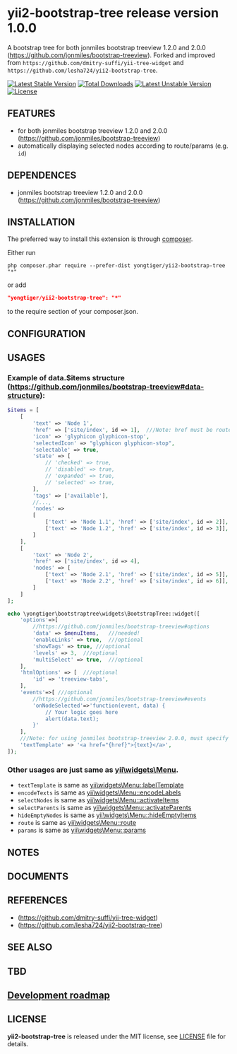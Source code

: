 # yii2-bootstrap-tree release version 1.0.0

A bootstrap tree for both jonmiles bootstrap treeview 1.2.0 and 2.0.0 (https://github.com/jonmiles/bootstrap-treeview).
Forked and improved from `https://github.com/dmitry-suffi/yii-tree-widget` and `https://github.com/lesha724/yii2-bootstrap-tree`.

[![Latest Stable Version](https://poser.pugx.org/yongtiger/yii2-bootstrap-tree/v/stable)](https://packagist.org/packages/yongtiger/yii2-bootstrap-tree)
[![Total Downloads](https://poser.pugx.org/yongtiger/yii2-bootstrap-tree/downloads)](https://packagist.org/packages/yongtiger/yii2-bootstrap-tree) 
[![Latest Unstable Version](https://poser.pugx.org/yongtiger/yii2-bootstrap-tree/v/unstable)](https://packagist.org/packages/yongtiger/yii2-bootstrap-tree)
[![License](https://poser.pugx.org/yongtiger/yii2-bootstrap-tree/license)](https://packagist.org/packages/yongtiger/yii2-bootstrap-tree)


## FEATURES

* for both jonmiles bootstrap treeview 1.2.0 and 2.0.0 (https://github.com/jonmiles/bootstrap-treeview)
* automatically displaying selected nodes according to route/params (e.g. `id`) 


## DEPENDENCES

* jonmiles bootstrap treeview 1.2.0 and 2.0.0 (https://github.com/jonmiles/bootstrap-treeview)


## INSTALLATION   

The preferred way to install this extension is through [composer](http://getcomposer.org/download/).

Either run

```
php composer.phar require --prefer-dist yongtiger/yii2-bootstrap-tree "*"
```

or add

```json
"yongtiger/yii2-bootstrap-tree": "*"
```

to the require section of your composer.json.


## CONFIGURATION


## USAGES

### Example of data.$items structure (https://github.com/jonmiles/bootstrap-treeview#data-structure):

```php
$items = [
    [
        'text' => 'Node 1',
        'href' => ['site/index', id => 1],  ///Note: href must be route array!
        'icon' => 'glyphicon glyphicon-stop',
        'selectedIcon' => "glyphicon glyphicon-stop",
        'selectable' => true,
        'state' => [
            // 'checked' => true,
            // 'disabled' => true,
            // 'expanded' => true,
            // 'selected' => true,
        ],
        'tags' => ['available'],
        //...,
        'nodes' =>
        [
            ['text' => 'Node 1.1', 'href' => ['site/index', id => 2]],
            ['text' => 'Node 1.2', 'href' => ['site/index', id => 3]],
        ]
    ],
    [
        'text' => 'Node 2',
        'href' => ['site/index', id => 4],
        'nodes' => [
            ['text' => 'Node 2.1', 'href' => ['site/index', id => 5]],
            ['text' => 'Node 2.2', 'href' => ['site/index', id => 6]],
        ]
    ]
];
```

```php
echo \yongtiger\bootstraptree\widgets\BootstrapTree::widget([
    'options'=>[
        //https://github.com/jonmiles/bootstrap-treeview#options
        'data' => $menuItems,   ///needed!
        'enableLinks' => true,  ///optional
        'showTags' => true, ///optional
        'levels' => 3,  ///optional
        'multiSelect' => true,  ///optional
    ],
    'htmlOptions' => [  ///optional
        'id' => 'treeview-tabs',
    ],
    'events'=>[	///optional
        //https://github.com/jonmiles/bootstrap-treeview#events
        'onNodeSelected'=>'function(event, data) {
            // Your logic goes here
            alert(data.text);
        }'
    ],
    ///Note: for using jonmiles bootstrap-treeview 2.0.0, must specify it as '<a href="{href}">{text}</a>'
    'textTemplate' => '<a href="{href}">{text}</a>',
]);
```


### Other usages are just same as [yii\widgets\Menu](http://www.yiiframework.com/doc-2.0/yii-widgets-menu.html).

- `textTemplate` is same as [yii\widgets\Menu::labelTemplate](http://www.yiiframework.com/doc-2.0/yii-widgets-menu.html#$labelTemplate-detail)
- `encodeTexts` is same as [yii\widgets\Menu::encodeLabels](http://www.yiiframework.com/doc-2.0/yii-widgets-menu.html#$encodeLabels-detail)
- `selectNodes` is same as [yii\widgets\Menu::activateItems](http://www.yiiframework.com/doc-2.0/yii-widgets-menu.html#$activateItems-detail)
- `selectParents` is same as [yii\widgets\Menu::activateParents](http://www.yiiframework.com/doc-2.0/yii-widgets-menu.html#$activateParents-detail)
- `hideEmptyNodes` is same as [yii\widgets\Menu::hideEmptyItems](http://www.yiiframework.com/doc-2.0/yii-widgets-menu.html#$hideEmptyItems-detail)
- `route` is same as [yii\widgets\Menu::route](http://www.yiiframework.com/doc-2.0/yii-widgets-menu.html#$route-detail)
- `params` is same as [yii\widgets\Menu::params](http://www.yiiframework.com/doc-2.0/yii-widgets-menu.html#$params-detail)


## NOTES


## DOCUMENTS


## REFERENCES

- (https://github.com/dmitry-suffi/yii-tree-widget)
- (https://github.com/lesha724/yii2-bootstrap-tree)


## SEE ALSO


## TBD


## [Development roadmap](docs/development-roadmap.md)


## LICENSE 
**yii2-bootstrap-tree** is released under the MIT license, see [LICENSE](https://opensource.org/licenses/MIT) file for details.
